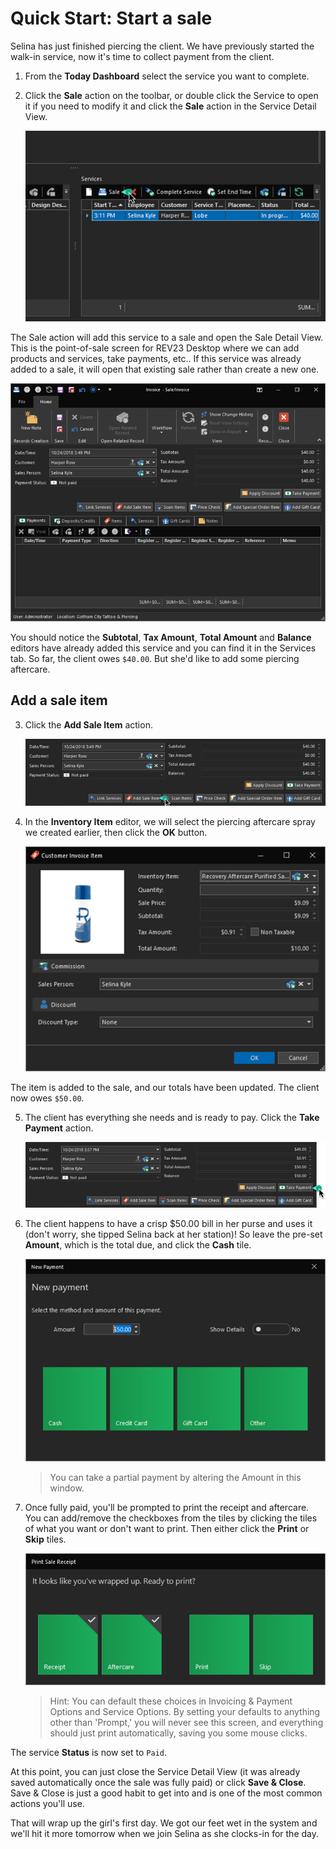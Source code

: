 # Quick Start: Start a sale

Selina has just finished piercing the client. We have previously started the walk-in service, now it's time to collect payment from the client.

1. From the **Today Dashboard** select the service you want to complete.
2. Click the **Sale** action on the toolbar, or double click the Service to open it if you need to modify it and click the **Sale** action in the Service Detail View.

    ![REV23 Desktop](img/today_dashboard_services_sale.png)

The Sale action will add this service to a sale and open the Sale Detail View. This is the point-of-sale screen for REV23 Desktop where we can add products and services, take payments, etc.. If this service was already added to a sale, it will open that existing sale rather than create a new one.

![REV23 Desktop](img/sale_detail_view_new_sale.png)

You should notice the **Subtotal**, **Tax Amount**, **Total Amount** and **Balance** editors have already added this service and you can find it in the Services tab. So far, the client owes `$40.00`. But she'd like to add some piercing aftercare.

## Add a sale item

3. Click the **Add Sale Item** action.

    ![REV23 Desktop](img/sale_detail_view_add_sale_item.png)

4. In the **Inventory Item** editor, we will select the piercing aftercare spray we created earlier, then click the **OK** button.

    ![REV23 Desktop](img/customer_invoice_item_detail_view_spray.png)

The item is added to the sale, and our totals have been updated. The client now owes `$50.00`.

5. The client has everything she needs and is ready to pay. Click the **Take Payment** action. 

    ![REV23 Desktop Take Payment](img/sale_detail_view_take_payment.png)

6. The client happens to have a crisp $50.00 bill in her purse and uses it (don't worry, she tipped Selina back at her station)! So leave the pre-set **Amount**, which is the total due, and click the **Cash** tile.

    ![REV23 Desktop New Payment](img/new_sale_payment.png)

    > You can take a partial payment by altering the Amount in this window.

7. Once fully paid, you'll be prompted to print the receipt and aftercare. You can add/remove the checkboxes from the tiles by clicking the tiles of what you want or don't want to print. Then either click the **Print** or **Skip** tiles.
   
    ![REV23 Desktop Print Sale Receipt](img/print_sale_receipt.png)

    > Hint: You can default these choices in Invoicing & Payment Options and Service Options. By setting your defaults to anything other than 'Prompt,' you will never see this screen, and everything should just print automatically, saving you some mouse clicks.

The service **Status** is now set to `Paid`. 

At this point, you can just close the Service Detail View (it was already saved automatically once the sale was fully paid) or click **Save & Close**. Save & Close is just a good habit to get into and is one of the most common actions you'll use.

That will wrap up the girl's first day. We got our feet wet in the system and we'll hit it more tomorrow when we join Selina as she clocks-in for the day.